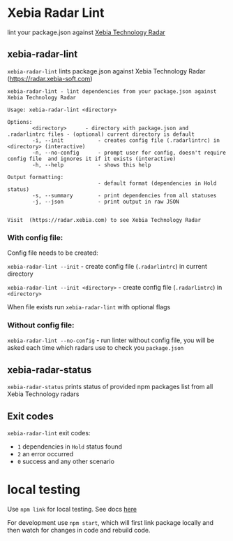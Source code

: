 # Xebia Radar Lint

lint your package.json against [Xebia Technology Radar](https://radar.xebia.com)

## xebia-radar-lint

`xebia-radar-lint` lints package.json against Xebia Technology Radar (https://radar.xebia-soft.com)

```
xebia-radar-lint - lint dependencies from your package.json against Xebia Technology Radar

Usage: xebia-radar-lint <directory>

Options:
        <directory>      - directory with package.json and .radarlintrc files - (optional) current directory is default
        -i, --init           - creates config file (.radarlintrc) in <directory> (interactive)
        -n, --no-config      - prompt user for config, doesn't require config file  and ignores it if it exists (interactive)
        -h, --help           - shows this help

Output formatting:
                             - default format (dependencies in Hold status)
        -s, --summary        - print dependencies from all statuses
        -j, --json           - print output in raw JSON


Visit  (https://radar.xebia.com) to see Xebia Technology Radar
```

### With config file:

Config file needs to be created:

`xebia-radar-lint --init` - create config file (`.radarlintrc`) in current directory

`xebia-radar-lint --init <directory>` - create config file (`.radarlintrc`) in `<directory>`

When file exists run `xebia-radar-lint` with optional flags

### Without config file:

`xebia-radar-lint --no-config` - run linter without config file, you will be asked each time which radars use to check
you `package.json`

## xebia-radar-status

`xebia-radar-status` prints status of provided npm packages list from all Xebia Technology radars

## Exit codes

`xebia-radar-lint` exit codes:

- `1` dependencies in `Hold` status found
- `2` an error occurred
- `0` success and any other scenario

# local testing

Use  `npm link` for local testing. See docs [here](https://docs.npmjs.com/cli/v9/commands/npm-link)

For development use `npm start`, which will first link package locally and then watch for changes in code and rebuild
code.

